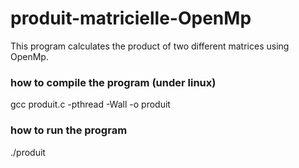 # produit-matricielle-OpenMp

This program calculates the product of two different matrices using OpenMp.

### how to compile the program (under linux)
   gcc produit.c -pthread -Wall -o produit
 
### how to run the program
   ./produit
